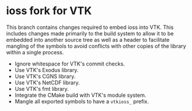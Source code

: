 # ioss fork for VTK

This branch contains changes required to embed ioss into VTK. This includes
changes made primarily to the build system to allow it to be embedded into
another source tree as well as a header to facilitate mangling of the symbols
to avoid conflicts with other copies of the library within a single process.

  * Ignore whitespace for VTK's commit checks.
  * Use VTK's Exodus library.
  * Use VTK's CGNS library.
  * Use VTK's NetCDF library.
  * Use VTK's fmt library.
  * Integrate the CMake build with VTK's module system.
  * Mangle all exported symbols to have a `vtkioss_` prefix.
